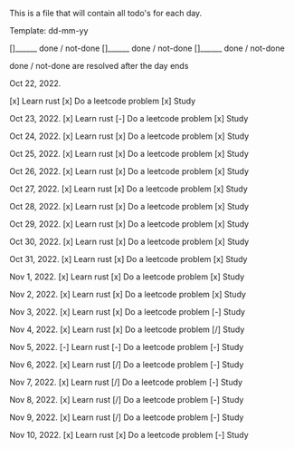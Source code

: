 
This is a file that will contain
all todo's for each day.

Template:
dd-mm-yy

[]______ done / not-done
[]______ done / not-done
[]______ done / not-done

done / not-done are resolved after
the day ends


Oct 22, 2022.

[x] Learn rust
[x] Do a leetcode problem
[x] Study


Oct 23, 2022.
[x] Learn rust
[-] Do a leetcode problem
[x] Study


Oct 24, 2022.
[x] Learn rust
[x] Do a leetcode problem
[x] Study


Oct 25, 2022.
[x] Learn rust
[x] Do a leetcode problem
[x] Study


Oct 26, 2022.
[x] Learn rust
[x] Do a leetcode problem
[x] Study


Oct 27, 2022.
[x] Learn rust
[x] Do a leetcode problem
[x] Study


Oct 28, 2022.
[x] Learn rust
[x] Do a leetcode problem
[x] Study


Oct 29, 2022.
[x] Learn rust
[x] Do a leetcode problem
[x] Study


Oct 30, 2022.
[x] Learn rust
[x] Do a leetcode problem
[x] Study


Oct 31, 2022.
[x] Learn rust
[x] Do a leetcode problem
[x] Study


Nov 1, 2022.
[x] Learn rust
[x] Do a leetcode problem
[x] Study


Nov 2, 2022.
[x] Learn rust
[x] Do a leetcode problem
[x] Study


Nov 3, 2022.
[x] Learn rust
[x] Do a leetcode problem
[-] Study


Nov 4, 2022.
[x] Learn rust
[x] Do a leetcode problem
[/] Study


Nov 5, 2022.
[-] Learn rust
[-] Do a leetcode problem
[-] Study


Nov 6, 2022.
[x] Learn rust
[/] Do a leetcode problem
[-] Study


Nov 7, 2022.
[x] Learn rust
[/] Do a leetcode problem
[-] Study


Nov 8, 2022.
[x] Learn rust
[/] Do a leetcode problem
[-] Study


Nov 9, 2022.
[x] Learn rust
[/] Do a leetcode problem
[-] Study


Nov 10, 2022.
[x] Learn rust
[x] Do a leetcode problem
[-] Study



